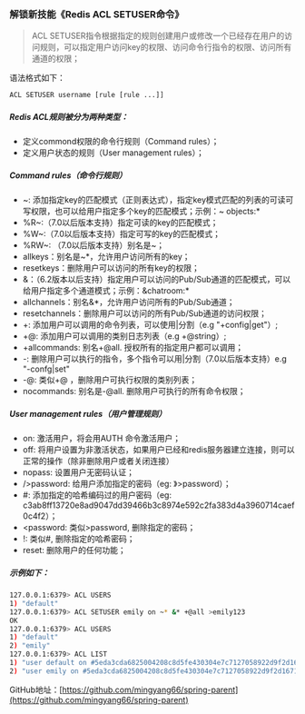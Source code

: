 ### 解锁新技能《Redis ACL SETUSER命令》

> ACL SETUSER指令根据指定的规则创建用户或修改一个已经存在用户的访问规则，可以指定用户访问key的权限、访问命令行指令的权限、访问所有通道的权限；

语法格式如下：

```sh
ACL SETUSER username [rule [rule ...]]
```

##### Redis ACL规则被分为两种类型：

- 定义commond权限的命令行规则（Command rules）；
- 定义用户状态的规则（User management rules）；

##### Command rules（命令行规则）

- ~<pattern>:
  添加指定key的匹配模式（正则表达式），指定key模式匹配的列表的可读可写权限，也可以给用户指定多个key的匹配模式；示例：~
  objects:*
- %R~<pattern>:（7.0以后版本支持）指定可读的key的匹配模式；
- %W~<pattern>:（7.0以后版本支持）指定可写的key的匹配模式；
- %RW~<pattern>: （7.0以后版本支持）别名是~<pattern>；
- allkeys：别名是~*，允许用户访问所有的key；
- resetkeys：删除用户可以访问的所有key的权限；
- &<pattern>：（6.2版本以后支持）指定用户可以访问的Pub/Sub通道的匹配模式，可以给用户指定多个通道模式；示例：&chatroom:*
- allchannels：别名&*，允许用户访问所有的Pub/Sub通道；
- resetchannels：删除用户可以访问的所有Pub/Sub通道的访问权限；
- +<command>: 添加用户可以调用的命令列表，可以使用|分割（e.g "+config|get"）;
- +@<category>: 添加用户可以调用的类别日志列表（e.g +@string）;
- +allcommands: 别名+@all. 授权所有的指定用户都可以调用；
- -<command>: 删除用户可以执行的指令，多个指令可以用|分割（7.0以后版本支持）e.g "-confg|set"
- -@<category>: 类似+@<category> ，删除用户可执行权限的类别列表；
- nocommands: 别名是-@all. 删除用户可执行的所有命令权限；

##### User management rules（用户管理规则）

- on: 激活用户，将会用AUTH <username> <password> 命令激活用户；
- off: 将用户设置为非激活状态，如果用户已经和redis服务器建立连接，则可以正常的操作（除非删除用户或者关闭连接）
- nopass: 设置用户无密码认证；
- />password: 给用户添加指定的密码（eg: 》>password）；
- #<hashedpassword>: 添加指定的哈希编码过的用户密码（eg:
  c3ab8ff13720e8ad9047dd39466b3c8974e592c2fa383d4a3960714caef0c4f2）；
- <password: 类似>password, 删除指定的密码；
- !<hashedpassword>: 类似#<hashedpassword>, 删除指定的哈希密码；
- reset: 删除用户的任何功能；

##### 示例如下：

```sh
127.0.0.1:6379> ACL USERS
1) "default"
127.0.0.1:6379> ACL SETUSER emily on ~* &* +@all >emily123
OK
127.0.0.1:6379> ACL USERS 
1) "default"
2) "emily"
127.0.0.1:6379> ACL LIST
1) "user default on #5eda3cda6825004208c8d5fe430304e7c7127058922d9f2d1671389e71fd9222 ~* &* +@all"
2) "user emily on #5eda3cda6825004208c8d5fe430304e7c7127058922d9f2d1671389e71fd9222 ~* &* +@all"
```

GitHub地址：[https://github.com/mingyang66/spring-parent](https://github.com/mingyang66/spring-parent)